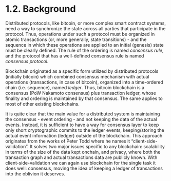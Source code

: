# 1.2. Background

Distributed protocols, like bitcoin, or more complex smart contract systems, need a way to synchronize the state across all parties that participate in the protocol. Thus, operations under such a protocol must be organized in atomic transactions (or, more generally, state transitions) - and the sequence in which these operations are applied to an initial (genesis) state must be clearly defined. The rule of the ordering is named _consensus rule_, and the protocol that has a well-defined consensus rule is named _consensus protocol_.

Blockchain originated as a specific form utilized by distributed protocols (initially bitcoin) which combined consensus mechanism with actual operations (transactions, in case of bitcoin), organized into a time-ordered chain (i.e. sequence), named _ledger_. Thus, bitcoin blockchain is a consensus (PoW Nakamoto consensus) plus transaction ledger, whose finality and ordering is maintained by that consensus. The same applies to most of other existing blockchains.

It is quite clear that the main value for a distributed system is maintaining the consensus - event ordering - and not keeping the data of the actual events. Instead, it is sufficient to have a way for consensus layer to keep only short cryptographic commits to the ledger events, keeping/storing the actual event information (ledger) outside of the blockchain. This approach originates from the works of Peter Todd where he names it “client-side-validation”. It solves two major issues specific to any blockchain: scalability in terms of the size of the data kept onchain, and privacy, where both the transaction graph and actual transactions data are publicly known. With client-side-validation we can again use blockchain for the single task it does well: consensus, moving the idea of keeping a ledger of transactions into the oblivion it deserves.
